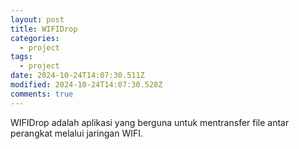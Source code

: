 ```yaml
---
layout: post
title: WIFIDrop
categories:
  - project
tags:
  - project
date: 2024-10-24T14:07:30.511Z
modified: 2024-10-24T14:07:30.528Z
comments: true
---
```

W﻿IFIDrop adalah aplikasi yang berguna untuk mentransfer file antar perangkat melalui jaringan WIFI.